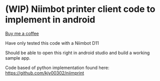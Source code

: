 # (WIP) Niimbot printer client code to implement in android
[Buy me a coffee](https://www.paypal.com/donate/?business=9YVMYEDHHWT5J&no_recurring=1&item_name=Buy+me+a+coffee%21&currency_code=USD)

Have only tested this code with a Niimbot D11

Should be able to open this right in android studio and build a working sample app. 

Code based of python implementation found here: https://github.com/kjy00302/niimprint
